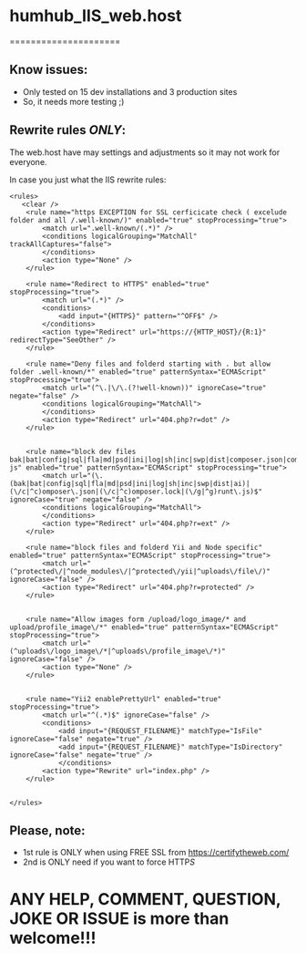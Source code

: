 # humhub_IIS_web.host
=====================

Know issues:
------------
- Only tested on 15 dev installations  and 3 production sites
- So, it needs more testing ;)



Rewrite rules *ONLY*:
-------------------------------------

The web.host have may settings and adjustments  so it may not work for everyone.

In case you just what the IIS rewrite rules:

```
<rules>
   <clear />
	<rule name="https EXCEPTION for SSL cerficicate check ( excelude folder and all /.well-known/)" enabled="true" stopProcessing="true">
		<match url=".well-known/(.*)" />
		<conditions logicalGrouping="MatchAll" trackAllCaptures="false">
		</conditions>
		<action type="None" />
	</rule>

	<rule name="Redirect to HTTPS" enabled="true" stopProcessing="true">
		<match url="(.*)" />
		<conditions>
			<add input="{HTTPS}" pattern="^OFF$" />
		</conditions>
		<action type="Redirect" url="https://{HTTP_HOST}/{R:1}" redirectType="SeeOther" />
	</rule>

	<rule name="Deny files and folderd starting with . but allow folder .well-known/*" enabled="true" patternSyntax="ECMAScript" stopProcessing="true">
		<match url="(^\.|\/\.(?!well-known))" ignoreCase="true" negate="false" />
		<conditions logicalGrouping="MatchAll">
		</conditions>
		<action type="Redirect" url="404.php?r=dot" />
	</rule>


	<rule name="block dev files bak|bat|config|sql|fla|md|psd|ini|log|sh|inc|swp|dist|composer.json|composer.lock|grunt.-js" enabled="true" patternSyntax="ECMAScript" stopProcessing="true">
		<match url="(\.(bak|bat|config|sql|fla|md|psd|ini|log|sh|inc|swp|dist|ai)|(\/c|^c)omposer\.json|(\/c|^c)omposer.lock|(\/g|^g)runt\.js)$" ignoreCase="true" negate="false" />
		<conditions logicalGrouping="MatchAll">
		</conditions>
		<action type="Redirect" url="404.php?r=ext" />
	</rule>

	<rule name="block files and folderd Yii and Node specific" enabled="true" patternSyntax="ECMAScript" stopProcessing="true">
		<match url="(^protected\/|^node_modules\/|^protected\/yii|^uploads\/file\/)" ignoreCase="false" />
		<action type="Redirect" url="404.php?r=protected" />
	</rule>


	<rule name="Allow images form /upload/logo_image/* and upload/profile_image\/*" enabled="true" patternSyntax="ECMAScript" stopProcessing="true">
		<match url="(^uploads\/logo_image\/*|^uploads\/profile_image\/*)" ignoreCase="false" />
		<action type="None" />
	</rule>


	<rule name="Yii2 enablePrettyUrl" enabled="true" stopProcessing="true">
		<match url="^(.*)$" ignoreCase="false" />
		<conditions>
			<add input="{REQUEST_FILENAME}" matchType="IsFile" ignoreCase="false" negate="true" />
			<add input="{REQUEST_FILENAME}" matchType="IsDirectory" ignoreCase="false" negate="true" />
			</conditions>
		<action type="Rewrite" url="index.php" />
	</rule>


</rules>
```

Please, note:
-------------
 - 1st rule is ONLY when using FREE SSL from https://certifytheweb.com/
 - 2nd is ONLY need if you want to force HTTP*S*



# ANY HELP, COMMENT, QUESTION, JOKE OR ISSUE is more than welcome!!!
